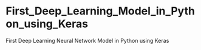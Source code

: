# First_Deep_Learning_Model_in_Python_using_Keras
First Deep Learning Neural Network Model in Python using Keras
